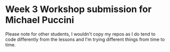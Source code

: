 # Week 3 Workshop submission for Michael Puccini

Please note for other students, I wouldn't copy my repos as I do tend to code differently from the lessons and I'm trying different things from time to time.
